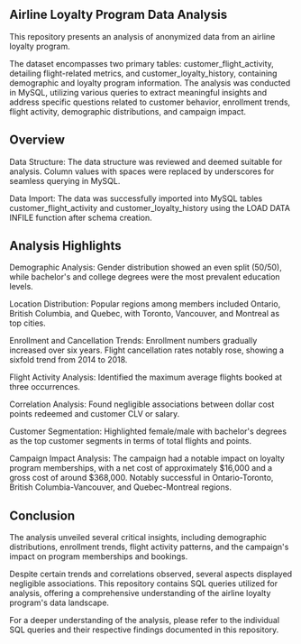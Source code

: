 ## Airline Loyalty Program Data Analysis
This repository presents an analysis of anonymized data from an airline loyalty program. 

The dataset encompasses two primary tables: customer_flight_activity, detailing flight-related metrics, and customer_loyalty_history, containing demographic and loyalty program information. The analysis was conducted in MySQL, utilizing various queries to extract meaningful insights and address specific questions related to customer behavior, enrollment trends, flight activity, demographic distributions, and campaign impact.

## Overview
Data Structure: The data structure was reviewed and deemed suitable for analysis. Column values with spaces were replaced by underscores for seamless querying in MySQL.

Data Import: The data was successfully imported into MySQL tables customer_flight_activity and customer_loyalty_history using the LOAD DATA INFILE function after schema creation.

## Analysis Highlights
Demographic Analysis: Gender distribution showed an even split (50/50), while bachelor's and college degrees were the most prevalent education levels.

Location Distribution: Popular regions among members included Ontario, British Columbia, and Quebec, with Toronto, Vancouver, and Montreal as top cities.

Enrollment and Cancellation Trends: Enrollment numbers gradually increased over six years. Flight cancellation rates notably rose, showing a sixfold trend from 2014 to 2018.

Flight Activity Analysis: Identified the maximum average flights booked at three occurrences.

Correlation Analysis: Found negligible associations between dollar cost points redeemed and customer CLV or salary.

Customer Segmentation: Highlighted female/male with bachelor's degrees as the top customer segments in terms of total flights and points.

Campaign Impact Analysis: The campaign had a notable impact on loyalty program memberships, with a net cost of approximately $16,000 and a gross cost of around $368,000. Notably successful in Ontario-Toronto, British Columbia-Vancouver, and Quebec-Montreal regions.

## Conclusion
The analysis unveiled several critical insights, including demographic distributions, enrollment trends, flight activity patterns, and the campaign's impact on program memberships and bookings. 

Despite certain trends and correlations observed, several aspects displayed negligible associations. This repository contains SQL queries utilized for analysis, offering a comprehensive understanding of the airline loyalty program's data landscape.

For a deeper understanding of the analysis, please refer to the individual SQL queries and their respective findings documented in this repository.
